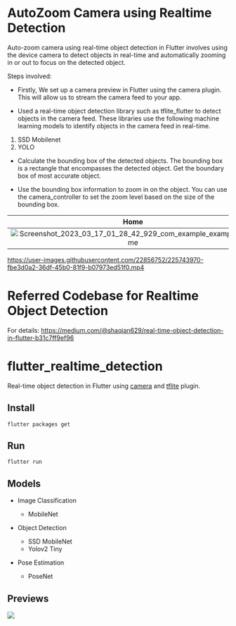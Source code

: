 # AutoZoom Camera using Realtime Detection


Auto-zoom camera using real-time object detection in Flutter involves using the device camera to detect objects in real-time and automatically zooming in or out to focus on the detected object.




Steps involved:

- Firstly, We set up a camera preview in Flutter using the camera plugin. This will allow us to stream the camera feed to your app.

- Used a real-time object detection library such as tflite_flutter to detect objects in the camera feed. These libraries use the following machine learning models to identify objects in the camera feed in real-time.

1. SSD Mobilenet
2. YOLO

- Calculate the bounding box of the detected objects. The bounding box is a rectangle that encompasses the detected object. Get the boundary box of most accurate object.

- Use the bounding box information to zoom in on the object. You can use the camera_controller to set the zoom level based on the size of the bounding box.







Home             |  Object Detection         |      Image Captured
:-------------------------:|:-------------------------:|:-------------------------:
![Screenshot_2023_03_17_01_28_42_929_com_example_examplerealtime](https://user-images.githubusercontent.com/22856752/225740358-bd42d9c1-1bf4-470e-bf64-88233e5968aa.jpg)  |  ![Screenshot_2023_03_17_01_32_01_343_com_example_examplerealtime](https://user-images.githubusercontent.com/22856752/225740311-7c1634f1-3caf-40f6-999b-7e4314f6b914.jpg) | ![Screenshot_2023_03_17_01_29_43_779_com_example_examplerealtime](https://user-images.githubusercontent.com/22856752/225740343-f0df7dbf-54e9-4ba3-8db2-15471b0b8620.jpg)


https://user-images.githubusercontent.com/22856752/225743970-fbe3d0a2-36df-45b0-81f9-b07973ed51f0.mp4

# Referred Codebase for Realtime Object Detection


For details: https://medium.com/@shaqian629/real-time-object-detection-in-flutter-b31c7ff9ef96

# flutter_realtime_detection

Real-time object detection in Flutter using [camera](https://pub.dartlang.org/packages/camera) and [tflite](https://pub.dartlang.org/packages/tflite) plugin. 

## Install 

```
flutter packages get
```

## Run

```
flutter run
```

## Models

- Image Classification
  - MobileNet

- Object Detection
  - SSD MobileNet
  - Yolov2 Tiny

- Pose Estimation 
  - PoseNet

## Previews

![](preview.jpg) 


